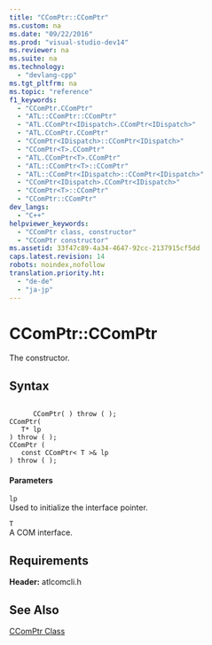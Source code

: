 ```yaml
---
title: "CComPtr::CComPtr"
ms.custom: na
ms.date: "09/22/2016"
ms.prod: "visual-studio-dev14"
ms.reviewer: na
ms.suite: na
ms.technology: 
  - "devlang-cpp"
ms.tgt_pltfrm: na
ms.topic: "reference"
f1_keywords: 
  - "CComPtr.CComPtr"
  - "ATL::CComPtr::CComPtr"
  - "ATL.CComPtr<IDispatch>.CComPtr<IDispatch>"
  - "ATL.CComPtr.CComPtr"
  - "CComPtr<IDispatch>::CComPtr<IDispatch>"
  - "CComPtr<T>.CComPtr"
  - "ATL.CComPtr<T>.CComPtr"
  - "ATL::CComPtr<T>::CComPtr"
  - "ATL::CComPtr<IDispatch>::CComPtr<IDispatch>"
  - "CComPtr<IDispatch>.CComPtr<IDispatch>"
  - "CComPtr<T>::CComPtr"
  - "CComPtr::CComPtr"
dev_langs: 
  - "C++"
helpviewer_keywords: 
  - "CComPtr class, constructor"
  - "CComPtr constructor"
ms.assetid: 33f47c89-4a34-4647-92cc-2137915cf5dd
caps.latest.revision: 14
robots: noindex,nofollow
translation.priority.ht: 
  - "de-de"
  - "ja-jp"
---
```

# CComPtr::CComPtr
The constructor.  
  
## Syntax  
  
```  
  
      CComPtr( ) throw ( );   
CComPtr(  
   T* lp   
) throw ( );  
CComPtr (  
   const CComPtr< T >& lp   
) throw ( );  
```  
  
#### Parameters  
 `lp`  
 Used to initialize the interface pointer.  
  
 `T`  
 A COM interface.  
  
## Requirements  
 **Header:** atlcomcli.h  
  
## See Also  
 [CComPtr Class](../vs140/ccomptr-class.md)